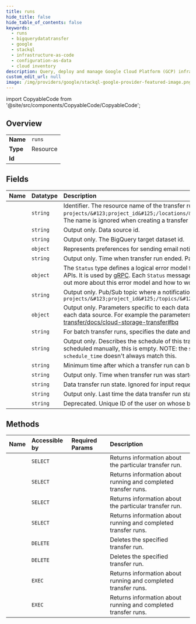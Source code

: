 ```yaml
---
title: runs
hide_title: false
hide_table_of_contents: false
keywords:
  - runs
  - bigquerydatatransfer
  - google    
  - stackql
  - infrastructure-as-code
  - configuration-as-data
  - cloud inventory
description: Query, deploy and manage Google Cloud Platform (GCP) infrastructure and resources using SQL
custom_edit_url: null
image: /img/providers/google/stackql-google-provider-featured-image.png
---
```


import CopyableCode from '@site/src/components/CopyableCode/CopyableCode';




## Overview
<table><tbody>
<tr><td><b>Name</b></td><td><code>runs</code></td></tr>
<tr><td><b>Type</b></td><td>Resource</td></tr>
<tr><td><b>Id</b></td><td><CopyableCode code="google.bigquerydatatransfer.runs" /></td></tr>
</tbody></table>

## Fields
| Name | Datatype | Description |
|:-----|:---------|:------------|
| <CopyableCode code="name" /> | `string` | Identifier. The resource name of the transfer run. Transfer run names have the form `projects/&#123;project_id&#125;/locations/&#123;location&#125;/transferConfigs/&#123;config_id&#125;/runs/&#123;run_id&#125;`. The name is ignored when creating a transfer run. |
| <CopyableCode code="dataSourceId" /> | `string` | Output only. Data source id. |
| <CopyableCode code="destinationDatasetId" /> | `string` | Output only. The BigQuery target dataset id. |
| <CopyableCode code="emailPreferences" /> | `object` | Represents preferences for sending email notifications for transfer run events. |
| <CopyableCode code="endTime" /> | `string` | Output only. Time when transfer run ended. Parameter ignored by server for input requests. |
| <CopyableCode code="errorStatus" /> | `object` | The `Status` type defines a logical error model that is suitable for different programming environments, including REST APIs and RPC APIs. It is used by [gRPC](https://github.com/grpc). Each `Status` message contains three pieces of data: error code, error message, and error details. You can find out more about this error model and how to work with it in the [API Design Guide](https://cloud.google.com/apis/design/errors). |
| <CopyableCode code="notificationPubsubTopic" /> | `string` | Output only. Pub/Sub topic where a notification will be sent after this transfer run finishes. The format for specifying a pubsub topic is: `projects/&#123;project_id&#125;/topics/&#123;topic_id&#125;` |
| <CopyableCode code="params" /> | `object` | Output only. Parameters specific to each data source. For more information see the bq tab in the 'Setting up a data transfer' section for each data source. For example the parameters for Cloud Storage transfers are listed here: https://cloud.google.com/bigquery-transfer/docs/cloud-storage-transfer#bq |
| <CopyableCode code="runTime" /> | `string` | For batch transfer runs, specifies the date and time of the data should be ingested. |
| <CopyableCode code="schedule" /> | `string` | Output only. Describes the schedule of this transfer run if it was created as part of a regular schedule. For batch transfer runs that are scheduled manually, this is empty. NOTE: the system might choose to delay the schedule depending on the current load, so `schedule_time` doesn't always match this. |
| <CopyableCode code="scheduleTime" /> | `string` | Minimum time after which a transfer run can be started. |
| <CopyableCode code="startTime" /> | `string` | Output only. Time when transfer run was started. Parameter ignored by server for input requests. |
| <CopyableCode code="state" /> | `string` | Data transfer run state. Ignored for input requests. |
| <CopyableCode code="updateTime" /> | `string` | Output only. Last time the data transfer run state was updated. |
| <CopyableCode code="userId" /> | `string` | Deprecated. Unique ID of the user on whose behalf transfer is done. |
## Methods
| Name | Accessible by | Required Params | Description |
|:-----|:--------------|:----------------|:------------|
| <CopyableCode code="projects_locations_transfer_configs_runs_get" /> | `SELECT` | <CopyableCode code="locationsId, projectsId, runsId, transferConfigsId" /> | Returns information about the particular transfer run. |
| <CopyableCode code="projects_locations_transfer_configs_runs_list" /> | `SELECT` | <CopyableCode code="locationsId, projectsId, transferConfigsId" /> | Returns information about running and completed transfer runs. |
| <CopyableCode code="projects_transfer_configs_runs_get" /> | `SELECT` | <CopyableCode code="projectsId, runsId, transferConfigsId" /> | Returns information about the particular transfer run. |
| <CopyableCode code="projects_transfer_configs_runs_list" /> | `SELECT` | <CopyableCode code="projectsId, transferConfigsId" /> | Returns information about running and completed transfer runs. |
| <CopyableCode code="projects_locations_transfer_configs_runs_delete" /> | `DELETE` | <CopyableCode code="locationsId, projectsId, runsId, transferConfigsId" /> | Deletes the specified transfer run. |
| <CopyableCode code="projects_transfer_configs_runs_delete" /> | `DELETE` | <CopyableCode code="projectsId, runsId, transferConfigsId" /> | Deletes the specified transfer run. |
| <CopyableCode code="_projects_locations_transfer_configs_runs_list" /> | `EXEC` | <CopyableCode code="locationsId, projectsId, transferConfigsId" /> | Returns information about running and completed transfer runs. |
| <CopyableCode code="_projects_transfer_configs_runs_list" /> | `EXEC` | <CopyableCode code="projectsId, transferConfigsId" /> | Returns information about running and completed transfer runs. |
